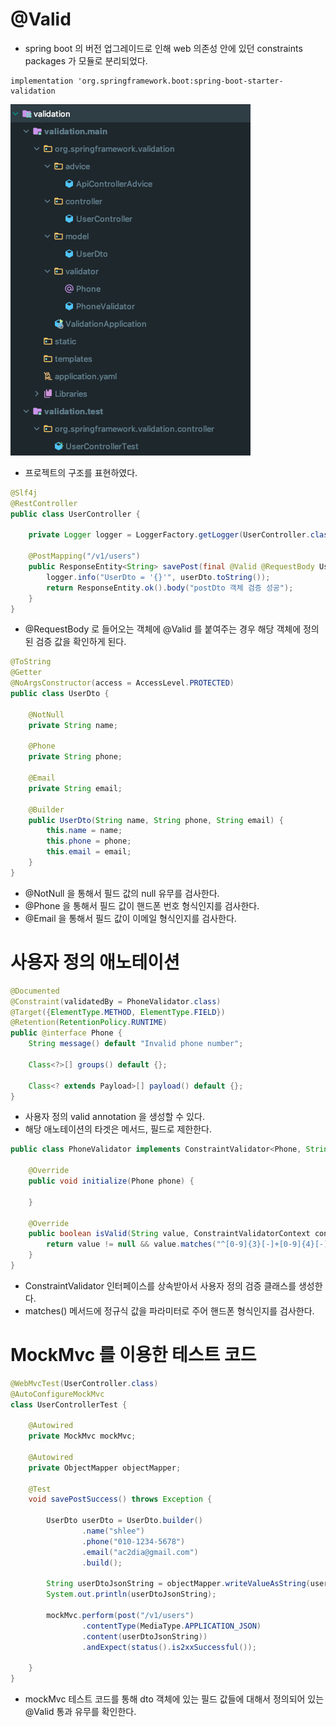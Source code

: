 # @Valid

* spring boot 의 버전 업그레이드로 인해 web 의존성 안에 있던 constraints packages 가 모듈로 분리되었다.

```
implementation 'org.springframework.boot:spring-boot-starter-validation
```

![example-tree.png](../images/validation-example-tree.png)

- 프로젝트의 구조를 표현하였다.

``` java
@Slf4j
@RestController
public class UserController {

    private Logger logger = LoggerFactory.getLogger(UserController.class);

    @PostMapping("/v1/users")
    public ResponseEntity<String> savePost(final @Valid @RequestBody UserDto userDto) {
        logger.info("UserDto = '{}'", userDto.toString());
        return ResponseEntity.ok().body("postDto 객체 검증 성공");
    }
}
```

- @RequestBody 로 들어오는 객체에 @Valid 를 붙여주는 경우 해당 객체에 정의된 검증 값을 확인하게 된다.


``` java
@ToString
@Getter
@NoArgsConstructor(access = AccessLevel.PROTECTED)
public class UserDto {

    @NotNull
    private String name;

    @Phone
    private String phone;

    @Email
    private String email;

    @Builder
    public UserDto(String name, String phone, String email) {
        this.name = name;
        this.phone = phone;
        this.email = email;
    }
}

```

- @NotNull 을 통해서 필드 값의 null 유무를 검사한다.
- @Phone 을 통해서 필드 값이 핸드폰 번호 형식인지를 검사한다.
- @Email 을 통해서 필드 값이 이메일 형식인지를 검사한다.

# 사용자 정의 애노테이션

``` java
@Documented
@Constraint(validatedBy = PhoneValidator.class)
@Target({ElementType.METHOD, ElementType.FIELD})
@Retention(RetentionPolicy.RUNTIME)
public @interface Phone {
    String message() default "Invalid phone number";

    Class<?>[] groups() default {};

    Class<? extends Payload>[] payload() default {};
}

```

- 사용자 정의 valid annotation 을 생성할 수 있다.
- 해당 애노테이션의 타겟은 메서드, 필드로 제한한다.

``` java
public class PhoneValidator implements ConstraintValidator<Phone, String> {

    @Override
    public void initialize(Phone phone) {

    }

    @Override
    public boolean isValid(String value, ConstraintValidatorContext context) {
        return value != null && value.matches("^[0-9]{3}[-]+[0-9]{4}[-]+[0-9]{4}$");
    }
}

```

- ConstraintValidator 인터페이스를 상속받아서 사용자 정의 검증 클래스를 생성한다.
- matches() 메서드에 정규식 값을 파라미터로 주어 핸드폰 형식인지를 검사한다.

# MockMvc 를 이용한 테스트 코드

``` java
@WebMvcTest(UserController.class)
@AutoConfigureMockMvc
class UserControllerTest {

    @Autowired
    private MockMvc mockMvc;

    @Autowired
    private ObjectMapper objectMapper;

    @Test
    void savePostSuccess() throws Exception {

        UserDto userDto = UserDto.builder()
                .name("shlee")
                .phone("010-1234-5678")
                .email("ac2dia@gmail.com")
                .build();

        String userDtoJsonString = objectMapper.writeValueAsString(userDto);
        System.out.println(userDtoJsonString);

        mockMvc.perform(post("/v1/users")
                .contentType(MediaType.APPLICATION_JSON)
                .content(userDtoJsonString))
                .andExpect(status().is2xxSuccessful());

    }
}
```

- mockMvc 테스트 코드를 통해 dto 객체에 있는 필드 값들에 대해서 정의되어 있는 @Valid 통과 유무를 확인한다.